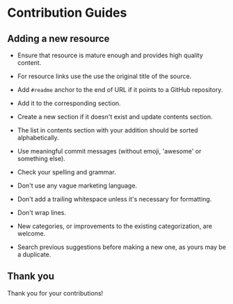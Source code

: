 # Contribution Guides

## Adding a new resource

- Ensure that resource is mature enough and provides high quality content.
- For resource links use the use the original title of the source.
- Add `#readme` anchor to the end of URL if it points to a GitHub repository.

- Add it to the corresponding section.
- Create a new section if it doesn't exist and update contents section.
- The list in contents section with your addition should be sorted
  alphabetically.

- Use meaningful commit messages (without emoji, 'awesome' or something else).
- Check your spelling and grammar.

- Don't use any vague marketing language.
- Don't add a trailing whitespace unless it's necessary for formatting.
- Don't wrap lines.

- New categories, or improvements to the existing categorization, are welcome.
- Search previous suggestions before making a new one, as yours may be a
  duplicate.

## Thank you

Thank you for your contributions!
